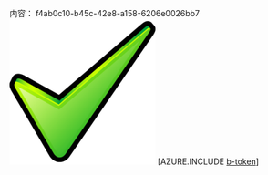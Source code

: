 内容： f4ab0c10-b45c-42e8-a158-6206e0026bb7![图像](247825e1-9b41-4981-a093-3f758bbb4045.png)
[AZURE.INCLUDE [b-token](c3ba2428-ce1e-4301-9c23-f8d547e0c0b4.md)]
